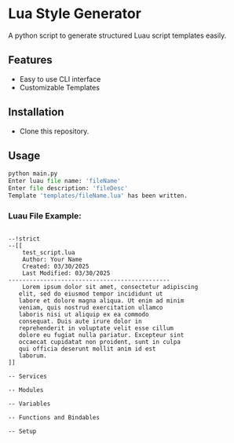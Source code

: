 # Lua Style Generator

A python script to generate structured Luau script templates easily.

## Features

- Easy to use CLI interface
- Customizable Templates

## Installation
- Clone this repository.

## Usage
```python
python main.py
Enter luau file name: 'fileName'
Enter file description: 'fileDesc'
Template 'templates/fileName.lua' has been written.
```
### Luau File Example:
```luau

--!strict
--[[
    test_script.lua
    Author: Your Name
    Created: 03/30/2025
    Last Modified: 03/30/2025
----------------------------------------------
    Lorem ipsum dolor sit amet, consectetur adipiscing
   elit, sed do eiusmod tempor incididunt ut
   labore et dolore magna aliqua. Ut enim ad minim
   veniam, quis nostrud exercitation ullamco
   laboris nisi ut aliquip ex ea commodo
   consequat. Duis aute irure dolor in
   reprehenderit in voluptate velit esse cillum
   dolore eu fugiat nulla pariatur. Excepteur sint
   occaecat cupidatat non proident, sunt in culpa
   qui officia deserunt mollit anim id est
   laborum.
]]

-- Services

-- Modules

-- Variables

-- Functions and Bindables

-- Setup

```